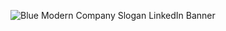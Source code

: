 ![Blue Modern Company Slogan LinkedIn Banner](https://user-images.githubusercontent.com/74332444/224662054-94976d76-d1cd-48ba-9ce5-47be6cf17d12.png)
